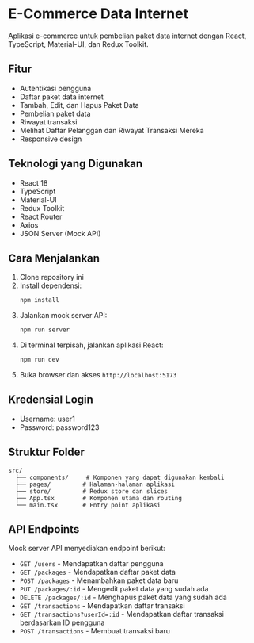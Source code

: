 # E-Commerce Data Internet

Aplikasi e-commerce untuk pembelian paket data internet dengan React, TypeScript, Material-UI, dan Redux Toolkit.

## Fitur

- Autentikasi pengguna
- Daftar paket data internet
- Tambah, Edit, dan Hapus Paket Data
- Pembelian paket data
- Riwayat transaksi
- Melihat Daftar Pelanggan dan Riwayat Transaksi Mereka
- Responsive design

## Teknologi yang Digunakan

- React 18
- TypeScript
- Material-UI
- Redux Toolkit
- React Router
- Axios
- JSON Server (Mock API)

## Cara Menjalankan

1. Clone repository ini
2. Install dependensi:
   ```bash
   npm install
   ```
3. Jalankan mock server API:
   ```bash
   npm run server
   ```
4. Di terminal terpisah, jalankan aplikasi React:
   ```bash
   npm run dev
   ```
5. Buka browser dan akses `http://localhost:5173`

## Kredensial Login

- Username: user1
- Password: password123

## Struktur Folder

```
src/
  ├── components/     # Komponen yang dapat digunakan kembali
  ├── pages/         # Halaman-halaman aplikasi
  ├── store/         # Redux store dan slices
  ├── App.tsx        # Komponen utama dan routing
  └── main.tsx       # Entry point aplikasi
```

## API Endpoints

Mock server API menyediakan endpoint berikut:

- `GET /users` - Mendapatkan daftar pengguna
- `GET /packages` - Mendapatkan daftar paket data
- `POST /packages` - Menambahkan paket data baru
- `PUT /packages/:id` - Mengedit paket data yang sudah ada
- `DELETE /packages/:id` - Menghapus paket data yang sudah ada
- `GET /transactions` - Mendapatkan daftar transaksi
- `GET /transactions?userId=:id` - Mendapatkan daftar transaksi berdasarkan ID pengguna
- `POST /transactions` - Membuat transaksi baru
